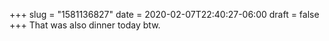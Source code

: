 +++
slug = "1581136827"
date = 2020-02-07T22:40:27-06:00
draft = false
+++
That was also dinner today btw.